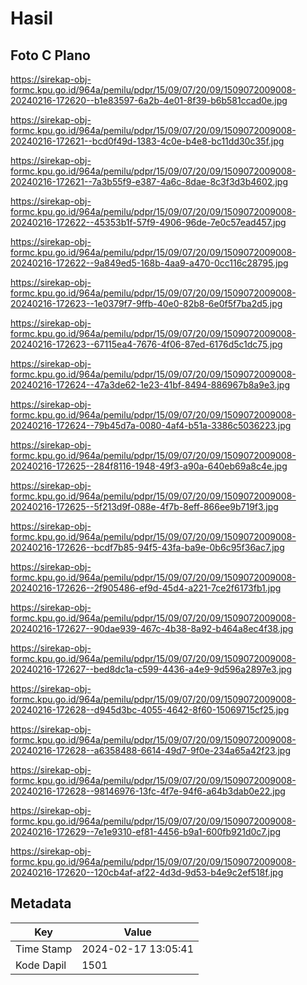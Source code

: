 # Hasil

## Foto C Plano

https://sirekap-obj-formc.kpu.go.id/964a/pemilu/pdpr/15/09/07/20/09/1509072009008-20240216-172620--b1e83597-6a2b-4e01-8f39-b6b581ccad0e.jpg

https://sirekap-obj-formc.kpu.go.id/964a/pemilu/pdpr/15/09/07/20/09/1509072009008-20240216-172621--bcd0f49d-1383-4c0e-b4e8-bc11dd30c35f.jpg

https://sirekap-obj-formc.kpu.go.id/964a/pemilu/pdpr/15/09/07/20/09/1509072009008-20240216-172621--7a3b55f9-e387-4a6c-8dae-8c3f3d3b4602.jpg

https://sirekap-obj-formc.kpu.go.id/964a/pemilu/pdpr/15/09/07/20/09/1509072009008-20240216-172622--45353b1f-57f9-4906-96de-7e0c57ead457.jpg

https://sirekap-obj-formc.kpu.go.id/964a/pemilu/pdpr/15/09/07/20/09/1509072009008-20240216-172622--9a849ed5-168b-4aa9-a470-0cc116c28795.jpg

https://sirekap-obj-formc.kpu.go.id/964a/pemilu/pdpr/15/09/07/20/09/1509072009008-20240216-172623--1e0379f7-9ffb-40e0-82b8-6e0f5f7ba2d5.jpg

https://sirekap-obj-formc.kpu.go.id/964a/pemilu/pdpr/15/09/07/20/09/1509072009008-20240216-172623--67115ea4-7676-4f06-87ed-6176d5c1dc75.jpg

https://sirekap-obj-formc.kpu.go.id/964a/pemilu/pdpr/15/09/07/20/09/1509072009008-20240216-172624--47a3de62-1e23-41bf-8494-886967b8a9e3.jpg

https://sirekap-obj-formc.kpu.go.id/964a/pemilu/pdpr/15/09/07/20/09/1509072009008-20240216-172624--79b45d7a-0080-4af4-b51a-3386c5036223.jpg

https://sirekap-obj-formc.kpu.go.id/964a/pemilu/pdpr/15/09/07/20/09/1509072009008-20240216-172625--284f8116-1948-49f3-a90a-640eb69a8c4e.jpg

https://sirekap-obj-formc.kpu.go.id/964a/pemilu/pdpr/15/09/07/20/09/1509072009008-20240216-172625--5f213d9f-088e-4f7b-8eff-866ee9b719f3.jpg

https://sirekap-obj-formc.kpu.go.id/964a/pemilu/pdpr/15/09/07/20/09/1509072009008-20240216-172626--bcdf7b85-94f5-43fa-ba9e-0b6c95f36ac7.jpg

https://sirekap-obj-formc.kpu.go.id/964a/pemilu/pdpr/15/09/07/20/09/1509072009008-20240216-172626--2f905486-ef9d-45d4-a221-7ce2f6173fb1.jpg

https://sirekap-obj-formc.kpu.go.id/964a/pemilu/pdpr/15/09/07/20/09/1509072009008-20240216-172627--90dae939-467c-4b38-8a92-b464a8ec4f38.jpg

https://sirekap-obj-formc.kpu.go.id/964a/pemilu/pdpr/15/09/07/20/09/1509072009008-20240216-172627--bed8dc1a-c599-4436-a4e9-9d596a2897e3.jpg

https://sirekap-obj-formc.kpu.go.id/964a/pemilu/pdpr/15/09/07/20/09/1509072009008-20240216-172628--d945d3bc-4055-4642-8f60-15069715cf25.jpg

https://sirekap-obj-formc.kpu.go.id/964a/pemilu/pdpr/15/09/07/20/09/1509072009008-20240216-172628--a6358488-6614-49d7-9f0e-234a65a42f23.jpg

https://sirekap-obj-formc.kpu.go.id/964a/pemilu/pdpr/15/09/07/20/09/1509072009008-20240216-172628--98146976-13fc-4f7e-94f6-a64b3dab0e22.jpg

https://sirekap-obj-formc.kpu.go.id/964a/pemilu/pdpr/15/09/07/20/09/1509072009008-20240216-172629--7e1e9310-ef81-4456-b9a1-600fb921d0c7.jpg

https://sirekap-obj-formc.kpu.go.id/964a/pemilu/pdpr/15/09/07/20/09/1509072009008-20240216-172620--120cb4af-af22-4d3d-9d53-b4e9c2ef518f.jpg


## Metadata

| Key        | Value               |
| ---------- | ------------------- |
| Time Stamp | 2024-02-17 13:05:41 |
| Kode Dapil | 1501                |



